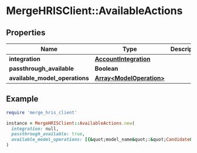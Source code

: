 # MergeHRISClient::AvailableActions

## Properties

| Name | Type | Description | Notes |
| ---- | ---- | ----------- | ----- |
| **integration** | [**AccountIntegration**](AccountIntegration.md) |  |  |
| **passthrough_available** | **Boolean** |  |  |
| **available_model_operations** | [**Array&lt;ModelOperation&gt;**](ModelOperation.md) |  | [optional] |

## Example

```ruby
require 'merge_hris_client'

instance = MergeHRISClient::AvailableActions.new(
  integration: null,
  passthrough_available: true,
  available_model_operations: [{&quot;model_name&quot;:&quot;Candidate&quot;,&quot;available_operations&quot;:[&quot;FETCH&quot;,&quot;CREATE&quot;],&quot;required_post_parameters&quot;:[&quot;remote_user_id&quot;],&quot;supported_fields&quot;:[&quot;first_name&quot;,&quot;last_name&quot;,&quot;company&quot;,&quot;title&quot;]}]
)
```

